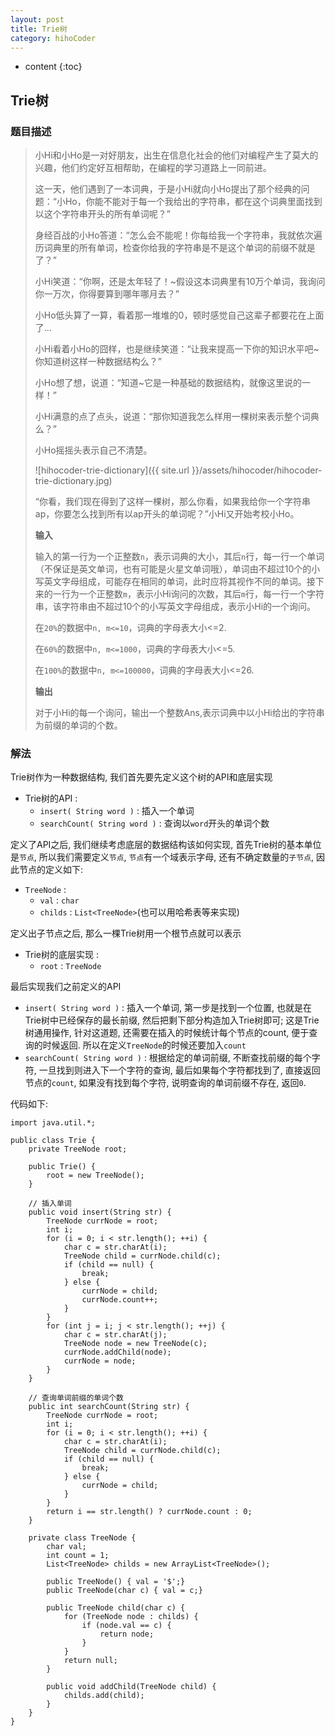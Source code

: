 ```yaml
---
layout: post
title: Trie树
category: hihoCoder
---
```


* content
{:toc}

## Trie树

### 题目描述

> 小Hi和小Ho是一对好朋友，出生在信息化社会的他们对编程产生了莫大的兴趣，他们约定好互相帮助，在编程的学习道路上一同前进。
>
> 这一天，他们遇到了一本词典，于是小Hi就向小Ho提出了那个经典的问题：“小Ho，你能不能对于每一个我给出的字符串，都在这个词典里面找到以这个字符串开头的所有单词呢？”
>
> 身经百战的小Ho答道：“怎么会不能呢！你每给我一个字符串，我就依次遍历词典里的所有单词，检查你给我的字符串是不是这个单词的前缀不就是了？”
>
> 小Hi笑道：“你啊，还是太年轻了！~假设这本词典里有10万个单词，我询问你一万次，你得要算到哪年哪月去？”
>
> 小Ho低头算了一算，看着那一堆堆的0，顿时感觉自己这辈子都要花在上面了...
>
> 小Hi看着小Ho的囧样，也是继续笑道：“让我来提高一下你的知识水平吧~你知道树这样一种数据结构么？”
>
> 小Ho想了想，说道：“知道~它是一种基础的数据结构，就像这里说的一样！”
>
> 小Hi满意的点了点头，说道：“那你知道我怎么样用一棵树来表示整个词典么？”
>
> 小Ho摇摇头表示自己不清楚。
>
> ![hihocoder-trie-dictionary]({{ site.url }}/assets/hihocoder/hihocoder-trie-dictionary.jpg)
>
> “你看，我们现在得到了这样一棵树，那么你看，如果我给你一个字符串ap，你要怎么找到所有以ap开头的单词呢？”小Hi又开始考校小Ho。
>
> **输入**
>
> 输入的第一行为一个正整数`n`，表示词典的大小，其后`n`行，每一行一个单词（不保证是英文单词，也有可能是火星文单词哦），单词由不超过10个的小写英文字母组成，可能存在相同的单词，此时应将其视作不同的单词。接下来的一行为一个正整数`m`，表示小Hi询问的次数，其后`m`行，每一行一个字符串，该字符串由不超过10个的小写英文字母组成，表示小Hi的一个询问。
>
> 在`20%`的数据中`n, m<=10`，词典的字母表大小<=2.
>
> 在`60%`的数据中`n, m<=1000`，词典的字母表大小<=5.
>
> 在`100%`的数据中`n, m<=100000`，词典的字母表大小<=26.
>
> **输出**
>
> 对于小Hi的每一个询问，输出一个整数Ans,表示词典中以小Hi给出的字符串为前缀的单词的个数。

### 解法

Trie树作为一种数据结构, 我们首先要先定义这个树的API和底层实现

* Trie树的API :
	* `insert( String word )` : 插入一个单词
	* `searchCount( String word )` : 查询以`word`开头的单词个数

定义了API之后, 我们继续考虑底层的数据结构该如何实现, 首先Trie树的基本单位是`节点`, 所以我们需要定义`节点`, `节点`有一个域表示字母, 还有不确定数量的`子节点`, 因此节点的定义如下:

* `TreeNode` :
	* `val` : `char`
	* `childs` : `List<TreeNode>`(也可以用哈希表等来实现)

定义出子节点之后, 那么一棵Trie树用一个根节点就可以表示

* Trie树的底层实现 :
	* `root` : `TreeNode`

最后实现我们之前定义的API

* `insert( String word )` : 插入一个单词, 第一步是找到一个位置, 也就是在Trie树中已经保存的最长前缀, 然后把剩下部分构造加入Trie树即可; 这是Trie树通用操作, 针对这道题, 还需要在插入的时候统计每个节点的count, 便于查询的时候返回. 所以在定义`TreeNode`的时候还要加入`count`
* `searchCount( String word )` : 根据给定的单词前缀, 不断查找前缀的每个字符, 一旦找到则进入下一个字符的查询, 最后如果每个字符都找到了, 直接返回节点的`count`, 如果没有找到每个字符, 说明查询的单词前缀不存在, 返回`0`.

代码如下:

    import java.util.*;

    public class Trie {
        private TreeNode root;

        public Trie() {
            root = new TreeNode();
        }

        // 插入单词
        public void insert(String str) {
            TreeNode currNode = root;
            int i;
            for (i = 0; i < str.length(); ++i) {
                char c = str.charAt(i);
                TreeNode child = currNode.child(c);
                if (child == null) {
                    break;
                } else {
                    currNode = child;
                    currNode.count++;
                }
            }
            for (int j = i; j < str.length(); ++j) {
                char c = str.charAt(j);
                TreeNode node = new TreeNode(c);
                currNode.addChild(node);
                currNode = node;
            }
        }

        // 查询单词前缀的单词个数
        public int searchCount(String str) {
            TreeNode currNode = root;
            int i;
            for (i = 0; i < str.length(); ++i) {
                char c = str.charAt(i);
                TreeNode child = currNode.child(c);
                if (child == null) {
                    break;
                } else {
                    currNode = child;
                }
            }
            return i == str.length() ? currNode.count : 0;
        }

        private class TreeNode {
            char val;
            int count = 1;
            List<TreeNode> childs = new ArrayList<TreeNode>();

            public TreeNode() { val = '$';}
            public TreeNode(char c) { val = c;}

            public TreeNode child(char c) {
                for (TreeNode node : childs) {
                    if (node.val == c) {
                        return node;
                    }
                }
                return null;
            }

            public void addChild(TreeNode child) {
                childs.add(child);
            }
        }
    }